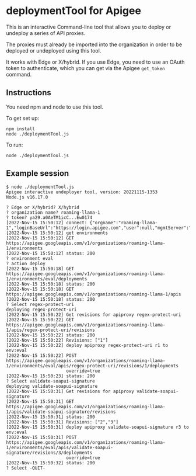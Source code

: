 # deploymentTool for Apigee

This is an interactive Command-line tool that allows you to deploy or undeploy a series of API proxies.

The proxies must already be imported into the organization in order to be deployed or undeployed using this tool.

It works with Edge or X/hybrid. If you use Edge, you need to use an OAuth token
to authenticate, which you can get via the Apigee `get_token` command.

## Instructions

You need npm and node to use this tool.

To get set up:
```
npm install
node ./deploymentTool.js
```

To run:
```
node ./deploymentTool.js
```


## Example session

```
$ node ./deploymentTool.js
Apigee interactive undeployer tool, version: 20221115-1353
Node.js v16.17.0

? Edge or X/hybrid? X/hybrid
? organization name? roaming-llama-1
? token? ya29.a0AeTM1icC...Ew0174
[2022-Nov-15 15:50:12] connect: {"orgname":"roaming-llama-1","loginBaseUrl":"https://login.apigee.com","user":null,"mgmtServer":"https://apigee.googleapis.com"}
[2022-Nov-15 15:50:12] get environments
[2022-Nov-15 15:50:12] GET https://apigee.googleapis.com/v1/organizations/roaming-llama-1/environments
[2022-Nov-15 15:50:12] status: 200
? environment eval
? action deploy
[2022-Nov-15 15:50:18] GET https://apigee.googleapis.com/v1/organizations/roaming-llama-1/environments/eval/deployments
[2022-Nov-15 15:50:18] status: 200
[2022-Nov-15 15:50:18] GET https://apigee.googleapis.com/v1/organizations/roaming-llama-1/apis
[2022-Nov-15 15:50:18] status: 200
? Select regex-protect-uri
deploying regex-protect-uri
[2022-Nov-15 15:50:22] Get revisions for apiproxy regex-protect-uri
[2022-Nov-15 15:50:22] GET https://apigee.googleapis.com/v1/organizations/roaming-llama-1/apis/regex-protect-uri/revisions
[2022-Nov-15 15:50:22] status: 200
[2022-Nov-15 15:50:22] Revisions: ["1"]
[2022-Nov-15 15:50:22] deploy apiproxy regex-protect-uri r1 to env:eval
[2022-Nov-15 15:50:22] POST https://apigee.googleapis.com/v1/organizations/roaming-llama-1/environments/eval/apis/regex-protect-uri/revisions/1/deployments
                       override=true
[2022-Nov-15 15:50:23] status: 200
? Select validate-soapui-signature
deploying validate-soapui-signature
[2022-Nov-15 15:50:31] Get revisions for apiproxy validate-soapui-signature
[2022-Nov-15 15:50:31] GET https://apigee.googleapis.com/v1/organizations/roaming-llama-1/apis/validate-soapui-signature/revisions
[2022-Nov-15 15:50:31] status: 200
[2022-Nov-15 15:50:31] Revisions: ["2","3"]
[2022-Nov-15 15:50:31] deploy apiproxy validate-soapui-signature r3 to env:eval
[2022-Nov-15 15:50:31] POST https://apigee.googleapis.com/v1/organizations/roaming-llama-1/environments/eval/apis/validate-soapui-signature/revisions/3/deployments
                       override=true
[2022-Nov-15 15:50:32] status: 200
? Select -QUIT-

```
